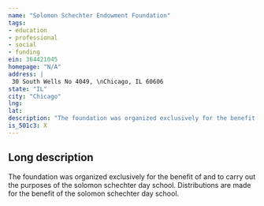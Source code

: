 ```yaml
---
name: "Solomon Schechter Endowment Foundation"
tags:
- education
- professional
- social
- funding
ein: 364421045
homepage: "N/A"
address: |
 30 South Wells No 4049, \nChicago, IL 60606
state: "IL"
city: "Chicago"
lng: 
lat: 
description: "The foundation was organized exclusively for the benefit of and to carry out the purposes of solomon schechter day school. "
is_501c3: X
---
```


## Long description

The foundation was organized exclusively for the benefit of and to carry out the purposes of the solomon schechter day school. Distributions are made for the benefit of the solomon schechter day school. 
